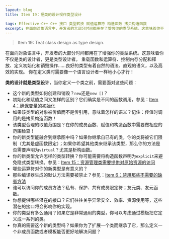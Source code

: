 ```yaml
---
layout: blog
title: Item 19：把类的设计视作类型设计

tags: Effective-C++ C++ 接口 类型转换 赋值运算符 构造函数 拷贝构造函数
excerpt: 在面向对象语言中，开发者的大部分时间都用在了增强你的类型系统。这意味着你不仅是类的设计者，更是类型设计者。重载函数和运算符、控制内存分配和释放、定义初始化和销毁操作……良好的类型有着自然的语法、直观的语义，以及高效的实现。你在定义类时需要像一个语言设计者一样地小心才行！
---
```


> Item 19: Teat class design as type design.

在面向对象语言中，开发者的大部分时间都用在了增强你的类型系统。这意味着你不仅是类的设计者，更是类型设计者。
重载函数和运算符、控制内存分配和释放、定义初始化和销毁操作……良好的类型有着自然的语法、直观的语义，以及高效的实现。
你在定义类时需要像一个语言设计者一样地小心才行！

**类的设计就是类型设计**，当你定义一个类之前，需要面对这些问题：

* 这个新的类型如何创建和销毁？`new`还是`new []`？
* 初始化和赋值之间又怎样的区别？它们确实是不同的函数调用，参见：[Item 4：确保变量的初始化][item4]
* 如果该类型的对象被传值而不是传引用，意味着怎样的语义？记住：传值时调用的是拷贝构造函数！
* 该类型合理的取值范围是？在你的成员函数、赋值和构造函数中需要做相应的范围检查！
* 你的新类型能融合到继承图中吗？如果你继承自已有的类，你的类将被它们限制（尤其是虚函数限定）；如果你希望其他类来继承该类型，那么你的方法是否需要声明为`virtual`？尤其是析构函数。
* 你的新类型允许怎样的类型转换？你可能需要将构造函数声明为`explicit`来避免隐式类型转换。参见：[Item 15：资源管理类需要提供对原始资源的访问][item15]
* 哪些运算符对你的新类型是有意义的？
* 那些编译器生成的默认方法需要被禁止？参见：[Item 6：禁用那些不需要的缺省方法][item6]
* 谁可以访问你的成员方法？私有、保护、共有成员限定符；友元类、友元函数。
* 你想提供哪些潜在的接口？它们往往关乎异常安全、效率、资源使用等，这些潜在的接口将会影响你的实现。
* 你的类型有多么通用？如果它是非常通用的类型，你可以考虑通过模板把它定义成一系列的类。
* 你真的需要这个新的类型吗？如果你为了扩展一个类而继承了它，那么定义一个非成员函数或者模板能否更好地解决问题？

[item4]: /2015/07/22/effective-cpp-4.html
[item15]: /2015/08/05/effective-cpp-15.html
[item6]: /2015/07/23/effective-cpp-6.html

